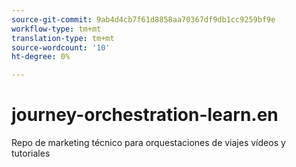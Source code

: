 ```yaml
---
source-git-commit: 9ab4d4cb7f61d8858aa70367df9db1cc9259bf9e
workflow-type: tm+mt
translation-type: tm+mt
source-wordcount: '10'
ht-degree: 0%

---
```

# journey-orchestration-learn.en

Repo de marketing técnico para orquestaciones de viajes vídeos y tutoriales
